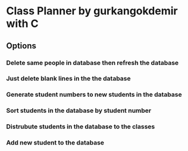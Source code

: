 # Class Planner by gurkangokdemir with C

## Options
###            Delete same people in database then refresh the database
###            Just delete blank lines in the the database
###            Generate student numbers to new students in the database
###            Sort students in the database by student number
###            Distrubute students in the database to the classes
###            Add new student to the database
